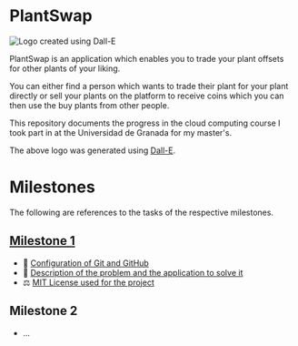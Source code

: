 # PlantSwap
![Logo created using Dall-E](doc/milestone_1/logo.webp)

PlantSwap is an application which enables you to trade your plant offsets for other plants of your liking.

You can either find a person which wants to trade their plant for your plant directly or sell your plants on the platform
to receive coins which you can then use the buy plants from other people.

This repository documents the progress in the cloud computing course I took part in at the Universidad de Granada for my master's.

The above logo was generated using [Dall-E](https://openai.com/index/dall-e/).

# Milestones
The following are references to the tasks of the respective milestones.

## [Milestone 1](https://github.com/RaoulLuque/PlantSwap/milestone/1)
- 🔧 [Configuration of Git and GitHub](doc/milestone_1/github_configuration.md)
- 📖 [Description of the problem and the application to solve it](doc/milestone_1/problem_description.md)
- ⚖️ [MIT License used for the project](LICENSE)

## Milestone 2
- ...


